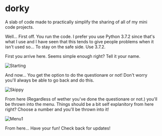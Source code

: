 # dorky
A slab of code made to practically simplify the sharing of all of my mini code projects.

Well... First off. You run the code. I prefer you use Python 3.7.2 since that's what I use and I have seen that this tends to give people problems when it isn't used so... To stay on the safe side. Use 3.7.2.

First you arrive here. Seems simple enough right? Tell it your name.

![Starting](https://cdn.discordapp.com/attachments/553017928883240970/571945119742164993/unknown.png)

And now... You get the option to do the questionare or not! Don't worry you'll always be able to go back and do this.

![Skippy](https://cdn.discordapp.com/attachments/553017928883240970/571945261299925023/unknown.png)

From here (Regardless of wether you've done the questionare or not.) you'll be thrown into the menu. Things should be a bit self explanitory from here right? Choose a number and you'll be thrown into it!

![Menu1](https://cdn.discordapp.com/attachments/553017928883240970/571947236322443266/unknown.png)

From here... Have your fun! Check back for updates!
